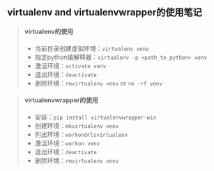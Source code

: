 ## virtualenv and virtualenvwrapper的使用笔记



> #### virtualenv的使用
>
> - 当前目录创建虚拟环境：`virtualenv venv`
> - 指定python编解释器：`virtualenv -p <path_to_python> venv`
> - 激活环境：`activate venv`
> - 退出环境：`deactivate`
> - 删除环境：`rmvirtualenv venv` or `rm -rf venv`

> #### virtualenvwrapper的使用
>
> - 安装：`pip install virtualenvwrapper-win`
> - 创建环境：`mkvirtualenv venv`
> - 列出环境：`workon`or`lsvirtualenv`
> - 激活环境：`workon venv`
> - 退出环境：`deactivate`
> - 删除环境：`rmvirtualenv venv`

